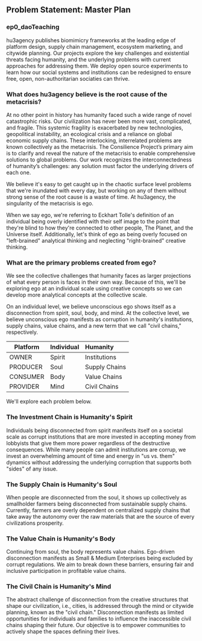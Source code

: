 ## Problem Statement: Master Plan
### ep0_daoTeaching

hu3agency publishes biomimicry frameworks at the leading edge of platform design, supply chain management, ecosystem marketing, and citywide planning. Our projects explore the key challenges and existential threats facing humanity, and the underlying problems with current approaches for addressing them. We deploy open source experiments to learn how our social systems and institutions can be redesigned to ensure free, open, non-authoritarian sociaties can thrive.

### What does hu3agency believe is the root cause of the metacrisis?

At no other point in history has humanity faced such a wide range of novel catastrophic risks. Our civilization has never been more vast, complicated, and fragile. This systemic fragility is exacerbated by new technologies, geopolitical instability, an ecological crisis and a reliance on global economic supply chains. These interlocking, interrelated problems are known collectively as the metacrisis. The Consilience Project’s primary aim is to clarify and reveal the nature of the metacrisis to enable comprehensive solutions to global problems. Our work recognizes the interconnectedness of humanity’s challenges: any solution must factor the underlying drivers of each one.

We believe it's easy to get caught up in the chaotic surface level problems that we're inundated with every day, but working on any of them without strong sense of the root cause is a waste of time. At hu3agency, the singularity of the metacrisis is ego. 

When we say ego, we're referring to Eckhart Tolle's definition of an individual being overly identified with their self image to the point that they're blind to how they're connected to other people, The Planet, and the Universe itself. Additionally, let's think of ego as being overly focused on "left-brained" analytical thinking and neglecting "right-brained" creative thinking.

### What are the primary problems created from ego?

We see the collective challenges that humanity faces as larger projections of what every person is faces in their own way. Because of this, we'll be exploring ego at an individual scale using creative concepts so we can develop more analytical concepts at the collective scale.

On an individual level, we believe unconscious ego shows itself as a disconnection from spirit, soul, body, and mind. At the collective level, we believe unconscious ego manifests as corruption in humanity's institutions, supply chains, value chains, and a new term that we call "civil chains," respectively.

Platform | Individual | Humanity  
--- | --- | :--- 
OWNER      | Spirit | Institutions 
PRODUCER   | Soul   | Supply Chains 
CONSUMER   | Body   | Value Chains 
PROVIDER   | Mind   | Civil Chains 

We'll explore each problem below.

### The Investment Chain is Humanity's Spirit

Individuals being disconnected from spirit manifests itself on a societal scale as corrupt institutions that are more invested in accepting money from lobbyists that give them more power regardless of the destructive consequences. While many people can admit institutions are corrup, we invest an overwhelming amount of time and energy in "us vs. them" dynamics without addressing the underlying corruption that supports both "sides" of any issue. 

### The Supply Chain is Humanity's Soul

When people are disconnected from the soul, it shows up collectively as smallholder farmers being disconnected from sustainable supply chains. Currently, farmers are overly dependent on centralized supply chains that take away the autonomy over the raw materials that are the source of every civilizations prosperity.

### The Value Chain is Humanity's Body

Continuing from soul, the body represents value chains. Ego-driven disconnection manifests as Small & Medium Enterprises being excluded by corrupt regulations. We aim to break down these barriers, ensuring fair and inclusive participation in profitable value chains.

### The Civil Chain is Humanity's Mind

The abstract challenge of disconnection from the creative structures that shape our civilization, i.e., cities, is addressed through the mind or citywide planning, known as the "civil chain." Disconnection manifests as limited opportunities for individuals and families to influence the inaccessible civil chains shaping their future. Our objective is to empower communities to actively shape the spaces defining their lives.
